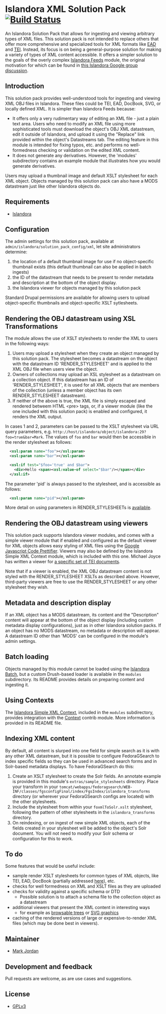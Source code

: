 # Islandora XML Solution Pack [![Build Status](https://travis-ci.org/mjordan/islandora_solution_pack_xml.png?branch=7.x)](https://travis-ci.org/mjordan/islandora_solution_pack_xml)

An Islandora Solution Pack that allows for ingesting and viewing arbitrary types of XML files. This solution pack is not intended to replace others that offer more comprehensive and specialized tools for XML formats like [EAD](https://github.com/DrexelUniversityLibraries/islandora_solution_pack_ead) and [TEI](https://github.com/discoverygarden/islandora_solution_pack_manuscript). Instead, its focus is on being a general-purpose solution for making a variety of types of XML content accessible. It offers a simpler solution to the goals of the overly complex [Islandora Feeds](https://github.com/mjordan/islandora_feeds) module, the original motivation for which can be found in [this Islandora Google group discussion](https://groups.google.com/forum/#!searchin/islandora/jordan$20database/islandora/vqJZH7bxBDc/SzSygjj1RQsJ).

## Introduction

This solution pack provides well-understood tools for ingesting and viewing XML OBJ files in Islandora. These files could be TEI, EAD, DocBook, SVG, or locally defined XML. It is simpler than Islandora Feeds because:

* It offers only a very rudimentary way of editing an XML file - just a plain text area. Users who need to modify an XML file using more sophisticated tools must download the object's OBJ XML datastream, edit it outside of Islandora, and upload it using the "Replace" link provided within the object's Datastreams tab. The editing feature in this module is intended for fixing typos, etc. and performs no well-formedness checking or validation on the edited XML content.
* It does not generate any derivatives. However, the 'modules' subdirectory contains an example module that illustrates how you would generate derivatives.

Users may upload a thumbnail image and default XSLT stylesheet for each XML object. Objects managed by this solution pack can also have a MODS datastream just like other Islandora objects do.

## Requirements

* [Islandora](https://github.com/Islandora/islandora)

## Configuration

The admin settings for this solution pack, available at `admin/islandora/solution_pack_config/xml`, let site administrators determine:

1. the location of a default thumbnail image for use if no object-specific thumbnail exists (this default thumbnail can also be applied in batch ingests)
2. the ID of the datastream that needs to be present to render metadata and description at the bottom of the object display.
3. the Islandora viewer for objects managed by this solution pack

Standard Drupal permissions are available for allowing users to upload object-specific thumbnails and object-specific XSLT sytlesheets.

## Rendering the OBJ datastream using XSL Transformations

The module allows the use of XSLT stylesheets to render the XML to users in the following ways:

1. Users may upload a stylesheet when they create an object managed by this solution pack. The stylesheet becomes a datastream on the object with the datastream ID 'RENDER_STYLESHEET' and is applied to the XML OBJ file when users view the object.
2. Owners of collections may upload an XSL stylesheet as a datastream on a collection object. If this datastream has an ID of 'RENDER_STYLESHEET', it is used for all XML objects that are members of the collection (unless a member object has its own RENDER_STYLESHEET datastream).
3. If neither of the above is true, the XML file is simply escaped and rendered betweem HTML &lt;pre&gt; tags, or, if a viewer module (like the one included with this solution pack) is enabled and configured, it renders the XML output.

In cases 1 and 2, parameters can be passed to the XSLT stylesheet via URL query parameters, e.g. `http://host/islandora/object/islandora:29?foo=true&bar=Mark`. The values of `foo` and `bar` would then be accessible in the render stylesheet as follows:

```xml
  <xsl:param name="foo"></xsl:param>
  <xsl:param name="bar"></xsl:param>

  <xsl:if test="$foo='true' and $bar">
    <div>Hello <span><xsl:value-of select="$bar"/></span></div>
  </xsl:if>
```

The parameter 'pid' is always passed to the stylesheet, and is accessible as follows:

```xml
  <xsl:param name="pid"></xsl:param>
```

More detail on using parameters in RENDER_STYLESHEETs is [available](https://github.com/mjordan/islandora_solution_pack_xml/tree/7.x/extras/parameters_tutorial).

## Rendering the OBJ datastream using viewers

This solution pack supports Islandora viewer modules, and comes with a simple viewer module that if enabled and configured as the default viewer for XML objects allows easy styling of XML files using the [Google Javascript Code Prettifier](https://github.com/google/code-prettify). Viewers may also be defined by the Islandora Simple XML Context module, which is included with this one. Michael Joyce has written a viewer for [a specific set of TEI documents](https://github.com/ubermichael/ballads_viewer).

Note that if a viewer is enabled, the XML OBJ datastream content is not styled with the RENDER_STYLESHEET XSLTs as described above. However, third-party viewers are free to use the RENDER_STYLESHEET or any other stylesheet they wish.

## Metadata and description display

If an XML object has a MODS datastream, its content and the "Description" content will appear at the bottom of the object display (including custom metadata display configurations), just as in other Islandora solution packs. If an object has no MODS datastream, no metadata or description will appear. A datastream ID other than 'MODS' can be configured in the module's admin settings.

## Batch loading

Objects managed by this module cannot be loaded using the [Islandora Batch](https://github.com/Islandora/islandora_batch), but a custom Drush-based loader is available in the `modules` subdirectory. Its README provides details on preparing content and ingesting it.

## Using Contexts

The [Islandora Simple XML Context](https://github.com/mjordan/islandora_solution_pack_xml/tree/7.x/modules/islandora_simple_xml_context), included in the `modules` subdirectory, provides integration with the [Context](https://www.drupal.org/project/context) contrib module. More information is provided in its README file.


## Indexing XML content

By default, all content is slurped into one field for simple search as it is with any other XML datastream, but it is possible to configure FedoraGSearch to index specific fields so they can be used in advanced search forms and in Solr-based metadata displays. To have FedoraGSearch do this:

1. Create an XSLT stylesheet to create the Solr fields. An annotate example is provided in this module's `extras/sample_stylesheets` directory. Place your transform in your `tomcat/webapps/fedoragsearch/WEB-INF/classes/fgsconfigFinal/index/FgsIndex/islandora_transforms` directory (or wherever your FedoraGSearch configs are located) with the other stylesheets.
2. Include the stylesheet from within your `foxmlToSolr.xslt` stylesheet, following the pattern of other stylesheets in the `islandora_transforms` directory.
3. On reindexing, or on ingest of new simple XML objects, each of the fields created in your stylesheet will be added to the object's Solr document. You will not need to modify your Solr schema or configuration for this to work.

## To do

Some features that would be useful include:

* sample render XSLT stylesheets for common types of XML objects, like TEI, EAD, DocBook (partially addressed [here](https://github.com/mjordan/islandora_solution_pack_xml/blob/7.x/extras/parameters_tutorial/RENDER_STYLESHEET.xsl)), etc.
* checks for well formedness on XML and XSLT files as they are uploaded
* checks for validity against a specific schema or DTD
  * Possible solution is to attach a schema file to the collection object as a datastream
* additional viewers that present the XML content in interesting ways
  * for example as [browsable trees](http://blog.ashwani.co.in/blog/2013-07-18/stylize-your-xml-with-jquery-xml-tree-plugin/) or [SVG graphics](https://github.com/ariutta/svg-pan-zoom)
* caching of the rendered versions of large or expensive-to-render XML files (which may be done best in viewers).

## Maintainer

* [Mark Jordan](https://github.com/mjordan)

## Development and feedback

Pull requests are welcome, as are use cases and suggestions.

## License

* [GPLv3](http://www.gnu.org/licenses/gpl-3.0.txt)
